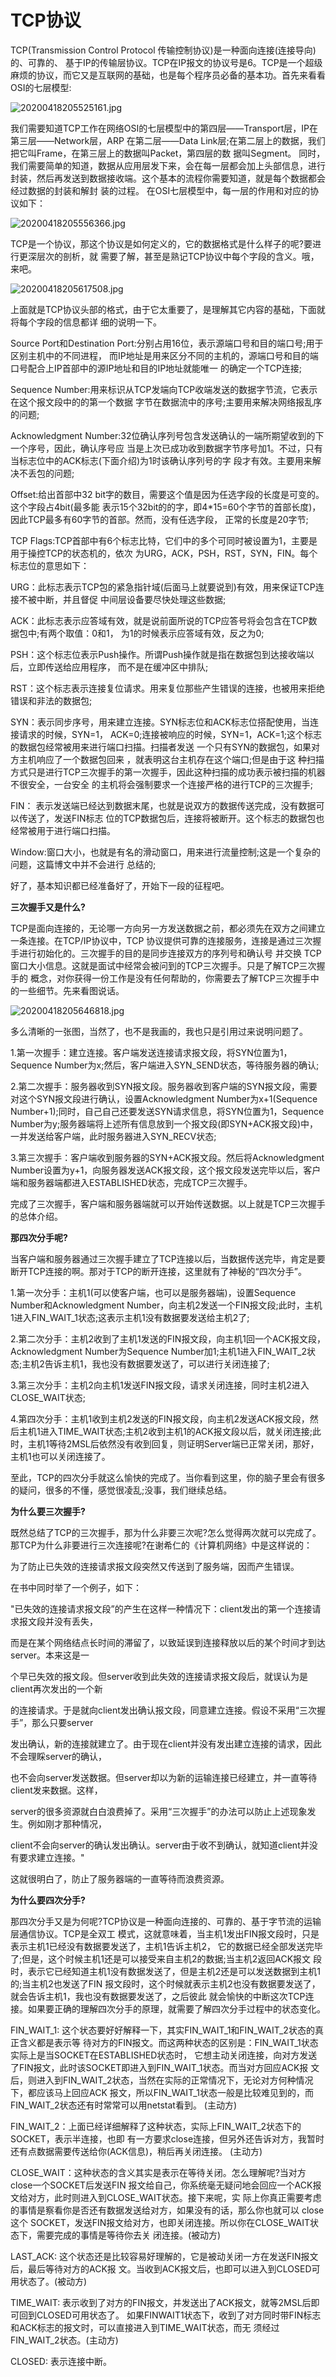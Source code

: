 # TCP协议


TCP(Transmission Control Protocol 传输控制协议)是一种面向连接(连接导向)的、可靠的、 基于IP的传输层协议。TCP在IP报文的协议号是6。TCP是一个超级麻烦的协议，而它又是互联网的基础，也是每个程序员必备的基本功。首先来看看OSI的七层模型:

![20200418205525161.jpg](/posts/面试/TCP协议/20200418205525161.jpg)

我们需要知道TCP工作在网络OSI的七层模型中的第四层——Transport层，IP在第三层——Network层，ARP 在第二层——Data Link层;在第二层上的数据，我们把它叫Frame，在第三层上的数据叫Packet，第四层的数 据叫Segment。 同时，我们需要简单的知道，数据从应用层发下来，会在每一层都会加上头部信息，进行 封装，然后再发送到数据接收端。这个基本的流程你需要知道，就是每个数据都会经过数据的封装和解封 装的过程。 在OSI七层模型中，每一层的作用和对应的协议如下：

![20200418205556366.jpg](/posts/面试/TCP协议/20200418205556366.jpg)

TCP是一个协议，那这个协议是如何定义的，它的数据格式是什么样子的呢?要进行更深层次的剖析，就 需要了解，甚至是熟记TCP协议中每个字段的含义。哦，来吧。

![20200418205617508.jpg](/posts/面试/TCP协议/20200418205617508.jpg)

上面就是TCP协议头部的格式，由于它太重要了，是理解其它内容的基础，下面就将每个字段的信息都详 细的说明一下。

Source Port和Destination Port:分别占用16位，表示源端口号和目的端口号;用于区别主机中的不同进程， 而IP地址是用来区分不同的主机的，源端口号和目的端口号配合上IP首部中的源IP地址和目的IP地址就能唯一 的确定一个TCP连接;

Sequence Number:用来标识从TCP发端向TCP收端发送的数据字节流，它表示在这个报文段中的的第一个数据 字节在数据流中的序号;主要用来解决网络报乱序的问题;

Acknowledgment Number:32位确认序列号包含发送确认的一端所期望收到的下一个序号，因此，确认序号应 当是上次已成功收到数据字节序号加1。不过，只有当标志位中的ACK标志(下面介绍)为1时该确认序列号的字 段才有效。主要用来解决不丢包的问题;

Offset:给出首部中32 bit字的数目，需要这个值是因为任选字段的长度是可变的。这个字段占4bit(最多能 表示15个32bit的的字，即4*15=60个字节的首部长度)，因此TCP最多有60字节的首部。然而，没有任选字段， 正常的长度是20字节;

TCP Flags:TCP首部中有6个标志比特，它们中的多个可同时被设置为1，主要是用于操控TCP的状态机的，依次 为URG，ACK，PSH，RST，SYN，FIN。每个标志位的意思如下：

URG：此标志表示TCP包的紧急指针域(后面马上就要说到)有效，用来保证TCP连接不被中断，并且督促 中间层设备要尽快处理这些数据;

ACK：此标志表示应答域有效，就是说前面所说的TCP应答号将会包含在TCP数据包中;有两个取值：0和1， 为1的时候表示应答域有效，反之为0;

PSH：这个标志位表示Push操作。所谓Push操作就是指在数据包到达接收端以后，立即传送给应用程序， 而不是在缓冲区中排队;

RST：这个标志表示连接复位请求。用来复位那些产生错误的连接，也被用来拒绝错误和非法的数据包;

SYN：表示同步序号，用来建立连接。SYN标志位和ACK标志位搭配使用，当连接请求的时候，SYN=1， ACK=0;连接被响应的时候，SYN=1，ACK=1;这个标志的数据包经常被用来进行端口扫描。扫描者发送 一个只有SYN的数据包，如果对方主机响应了一个数据包回来 ，就表明这台主机存在这个端口;但是由于这 种扫描方式只是进行TCP三次握手的第一次握手，因此这种扫描的成功表示被扫描的机器不很安全，一台安全 的主机将会强制要求一个连接严格的进行TCP的三次握手;

FIN： 表示发送端已经达到数据末尾，也就是说双方的数据传送完成，没有数据可以传送了，发送FIN标志 位的TCP数据包后，连接将被断开。这个标志的数据包也经常被用于进行端口扫描。

Window:窗口大小，也就是有名的滑动窗口，用来进行流量控制;这是一个复杂的问题，这篇博文中并不会进行 总结的;

好了，基本知识都已经准备好了，开始下一段的征程吧。

**三次握手又是什么?**

TCP是面向连接的，无论哪一方向另一方发送数据之前，都必须先在双方之间建立一条连接。在TCP/IP协议中，TCP 协议提供可靠的连接服务，连接是通过三次握手进行初始化的。三次握手的目的是同步连接双方的序列号和确认号 并交换 TCP窗口大小信息。这就是面试中经常会被问到的TCP三次握手。只是了解TCP三次握手的 概念，对你获得一份工作是没有任何帮助的，你需要去了解TCP三次握手中的一些细节。先来看图说话。

![20200418205646818.jpg](/posts/面试/TCP协议/20200418205646818.jpg)

多么清晰的一张图，当然了，也不是我画的，我也只是引用过来说明问题了。

1.第一次握手：建立连接。客户端发送连接请求报文段，将SYN位置为1，Sequence Number为x;然后，客户端进入SYN_SEND状态，等待服务器的确认;

2.第二次握手：服务器收到SYN报文段。服务器收到客户端的SYN报文段，需要对这个SYN报文段进行确认，设置Acknowledgment Number为x+1(Sequence Number+1);同时，自己自己还要发送SYN请求信息，将SYN位置为1，Sequence Number为y;服务器端将上述所有信息放到一个报文段(即SYN+ACK报文段)中，一并发送给客户端，此时服务器进入SYN_RECV状态;

3.第三次握手：客户端收到服务器的SYN+ACK报文段。然后将Acknowledgment Number设置为y+1，向服务器发送ACK报文段，这个报文段发送完毕以后，客户端和服务器端都进入ESTABLISHED状态，完成TCP三次握手。

完成了三次握手，客户端和服务器端就可以开始传送数据。以上就是TCP三次握手的总体介绍。

**那四次分手呢?**

当客户端和服务器通过三次握手建立了TCP连接以后，当数据传送完毕，肯定是要断开TCP连接的啊。那对于TCP的断开连接，这里就有了神秘的“四次分手”。

1.第一次分手：主机1(可以使客户端，也可以是服务器端)，设置Sequence Number和Acknowledgment Number，向主机2发送一个FIN报文段;此时，主机1进入FIN_WAIT_1状态;这表示主机1没有数据要发送给主机2了;

2.第二次分手：主机2收到了主机1发送的FIN报文段，向主机1回一个ACK报文段，Acknowledgment Number为Sequence Number加1;主机1进入FIN_WAIT_2状态;主机2告诉主机1，我也没有数据要发送了，可以进行关闭连接了;

3.第三次分手：主机2向主机1发送FIN报文段，请求关闭连接，同时主机2进入CLOSE_WAIT状态;

4.第四次分手：主机1收到主机2发送的FIN报文段，向主机2发送ACK报文段，然后主机1进入TIME_WAIT状态;主机2收到主机1的ACK报文段以后，就关闭连接;此时，主机1等待2MSL后依然没有收到回复，则证明Server端已正常关闭，那好，主机1也可以关闭连接了。

至此，TCP的四次分手就这么愉快的完成了。当你看到这里，你的脑子里会有很多的疑问，很多的不懂，感觉很凌乱;没事，我们继续总结。

**为什么要三次握手?**

既然总结了TCP的三次握手，那为什么非要三次呢?怎么觉得两次就可以完成了。那TCP为什么非要进行三次连接呢?在谢希仁的《计算机网络》中是这样说的：

为了防止已失效的连接请求报文段突然又传送到了服务端，因而产生错误。

在书中同时举了一个例子，如下：

"已失效的连接请求报文段”的产生在这样一种情况下：client发出的第一个连接请求报文段并没有丢失，

而是在某个网络结点长时间的滞留了，以致延误到连接释放以后的某个时间才到达server。本来这是一

个早已失效的报文段。但server收到此失效的连接请求报文段后，就误认为是client再次发出的一个新

的连接请求。于是就向client发出确认报文段，同意建立连接。假设不采用“三次握手”，那么只要server

发出确认，新的连接就建立了。由于现在client并没有发出建立连接的请求，因此不会理睬server的确认，

也不会向server发送数据。但server却以为新的运输连接已经建立，并一直等待client发来数据。这样，

server的很多资源就白白浪费掉了。采用“三次握手”的办法可以防止上述现象发生。例如刚才那种情况，

client不会向server的确认发出确认。server由于收不到确认，就知道client并没有要求建立连接。"

这就很明白了，防止了服务器端的一直等待而浪费资源。

**为什么要四次分手?**

那四次分手又是为何呢?TCP协议是一种面向连接的、可靠的、基于字节流的运输层通信协议。TCP是全双工 模式，这就意味着，当主机1发出FIN报文段时，只是表示主机1已经没有数据要发送了，主机1告诉主机2， 它的数据已经全部发送完毕了;但是，这个时候主机1还是可以接受来自主机2的数据;当主机2返回ACK报文 段时，表示它已经知道主机1没有数据发送了，但是主机2还是可以发送数据到主机1的;当主机2也发送了FIN 报文段时，这个时候就表示主机2也没有数据要发送了，就会告诉主机1，我也没有数据要发送了，之后彼此 就会愉快的中断这次TCP连接。如果要正确的理解四次分手的原理，就需要了解四次分手过程中的状态变化。

FIN_WAIT_1: 这个状态要好好解释一下，其实FIN_WAIT_1和FIN_WAIT_2状态的真正含义都是表示等 待对方的FIN报文。而这两种状态的区别是：FIN_WAIT_1状态实际上是当SOCKET在ESTABLISHED状态时， 它想主动关闭连接，向对方发送了FIN报文，此时该SOCKET即进入到FIN_WAIT_1状态。而当对方回应ACK报 文后，则进入到FIN_WAIT_2状态，当然在实际的正常情况下，无论对方何种情况下，都应该马上回应ACK 报文，所以FIN_WAIT_1状态一般是比较难见到的，而FIN_WAIT_2状态还有时常常可以用netstat看到。 (主动方)

FIN_WAIT_2：上面已经详细解释了这种状态，实际上FIN_WAIT_2状态下的SOCKET，表示半连接，也即 有一方要求close连接，但另外还告诉对方，我暂时还有点数据需要传送给你(ACK信息)，稍后再关闭连接。 (主动方)

CLOSE_WAIT：这种状态的含义其实是表示在等待关闭。怎么理解呢?当对方close一个SOCKET后发送FIN 报文给自己，你系统毫无疑问地会回应一个ACK报文给对方，此时则进入到CLOSE_WAIT状态。接下来呢，实 际上你真正需要考虑的事情是察看你是否还有数据发送给对方，如果没有的话，那么你也就可以 close这个 SOCKET，发送FIN报文给对方，也即关闭连接。所以你在CLOSE_WAIT状态下，需要完成的事情是等待你去关 闭连接。(被动方)

LAST_ACK: 这个状态还是比较容易好理解的，它是被动关闭一方在发送FIN报文后，最后等待对方的ACK报 文。当收到ACK报文后，也即可以进入到CLOSED可用状态了。(被动方)

TIME_WAIT: 表示收到了对方的FIN报文，并发送出了ACK报文，就等2MSL后即可回到CLOSED可用状态了。 如果FINWAIT1状态下，收到了对方同时带FIN标志和ACK标志的报文时，可以直接进入到TIME_WAIT状态，而无 须经过FIN_WAIT_2状态。(主动方)

CLOSED: 表示连接中断。
